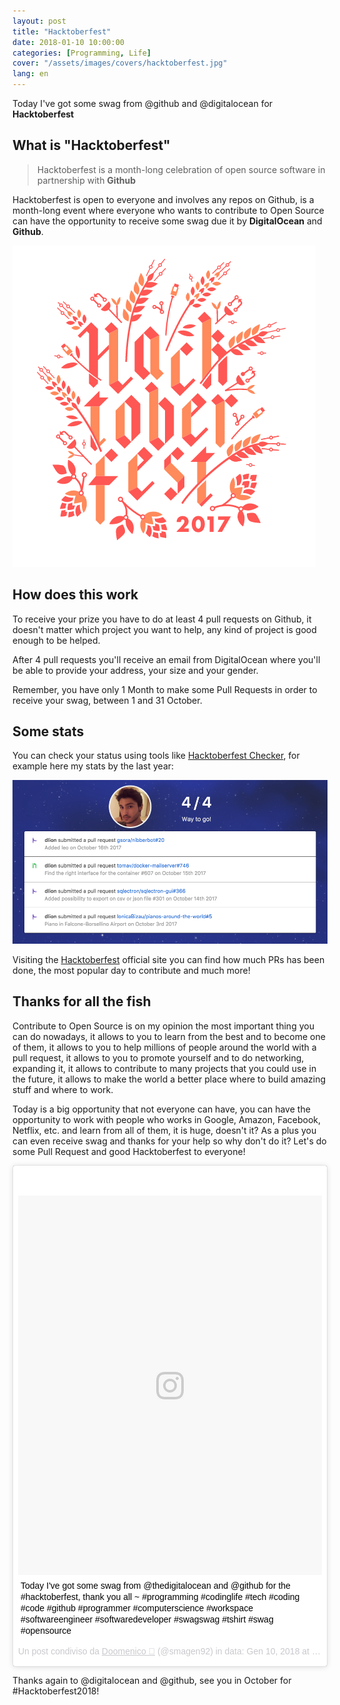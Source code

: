 ```yaml
---
layout: post
title: "Hacktoberfest"
date: 2018-01-10 10:00:00
categories: [Programming, Life]
cover: "/assets/images/covers/hacktoberfest.jpg"
lang: en
---
```



Today I've got some swag from @github and @digitalocean for **Hacktoberfest**

## What is "Hacktoberfest"

> Hacktoberfest is a month-long celebration of open source software in partnership with **Github**

Hacktoberfest is open to everyone and involves any repos on Github, is a month-long event where 
everyone who wants to contribute to Open Source can have the opportunity to receive some swag due it by **DigitalOcean** and **Github**.


![logoHacktoberfest](/assets/images/posts/logohacktoberfest.png)


## How does this work

To receive your prize you have to do at least 4 pull requests on Github, it doesn't matter which
project you want to help, any kind of project is good enough to be helped.

After 4 pull requests you'll receive an email from DigitalOcean where you'll be able to provide
your address, your size and your gender.

Remember, you have only 1 Month to make some Pull Requests in order to receive your swag, 
between 1 and 31 October.

## Some stats

You can check your status using tools like [Hacktoberfest Checker](https://hacktoberfestchecker.herokuapp.com), for example here my stats by the last year:

![hackstats](/assets/images/posts/hackstats.png)

Visiting the [Hacktoberfest](https://hacktoberfest.digitalocean.com/) official site you can find how much PRs has been done, the most popular day to contribute and much more!

## Thanks for all the fish 

Contribute to Open Source is on my opinion the most important thing you can do nowadays,
it allows to you to learn from the best and to become one of them, it allows to you to help millions of people around the world with a pull request, it allows to you to promote yourself and to do networking, expanding it, it allows to contribute to many projects that you could use in the future, it allows to make the world a better place where to build amazing stuff and where to work.

Today is a big opportunity that not everyone can have, you can have the opportunity to work with people who works in Google, Amazon, Facebook, Netflix, etc. and learn from all of them, it is huge, doesn't it? As a plus you can even receive swag and thanks for your help so why don't do it?
Let's do some Pull Request and good Hacktoberfest to everyone!

<blockquote class="instagram-media" data-instgrm-captioned data-instgrm-permalink="https://www.instagram.com/p/Bdw4g0NlAWX/" data-instgrm-version="8" style=" background:#FFF; border:0; border-radius:3px; box-shadow:0 0 1px 0 rgba(0,0,0,0.5),0 1px 10px 0 rgba(0,0,0,0.15); margin: 1px; max-width:658px; padding:0; width:99.375%; width:-webkit-calc(100% - 2px); width:calc(100% - 2px);"><div style="padding:8px;"> <div style=" background:#F8F8F8; line-height:0; margin-top:40px; padding:62.5% 0; text-align:center; width:100%;"> <div style=" background:url(data:image/png;base64,iVBORw0KGgoAAAANSUhEUgAAACwAAAAsCAMAAAApWqozAAAABGdBTUEAALGPC/xhBQAAAAFzUkdCAK7OHOkAAAAMUExURczMzPf399fX1+bm5mzY9AMAAADiSURBVDjLvZXbEsMgCES5/P8/t9FuRVCRmU73JWlzosgSIIZURCjo/ad+EQJJB4Hv8BFt+IDpQoCx1wjOSBFhh2XssxEIYn3ulI/6MNReE07UIWJEv8UEOWDS88LY97kqyTliJKKtuYBbruAyVh5wOHiXmpi5we58Ek028czwyuQdLKPG1Bkb4NnM+VeAnfHqn1k4+GPT6uGQcvu2h2OVuIf/gWUFyy8OWEpdyZSa3aVCqpVoVvzZZ2VTnn2wU8qzVjDDetO90GSy9mVLqtgYSy231MxrY6I2gGqjrTY0L8fxCxfCBbhWrsYYAAAAAElFTkSuQmCC); display:block; height:44px; margin:0 auto -44px; position:relative; top:-22px; width:44px;"></div></div> <p style=" margin:8px 0 0 0; padding:0 4px;"> <a href="https://www.instagram.com/p/Bdw4g0NlAWX/" style=" color:#000; font-family:Arial,sans-serif; font-size:14px; font-style:normal; font-weight:normal; line-height:17px; text-decoration:none; word-wrap:break-word;" target="_blank">Today I&#39;ve got some swag from @thedigitalocean and @github for the #hacktoberfest, thank you all ~ #programming #codinglife #tech #coding #code #github #programmer #computerscience #workspace #softwareengineer #softwaredeveloper #swagswag #tshirt #swag #opensource</a></p> <p style=" color:#c9c8cd; font-family:Arial,sans-serif; font-size:14px; line-height:17px; margin-bottom:0; margin-top:8px; overflow:hidden; padding:8px 0 7px; text-align:center; text-overflow:ellipsis; white-space:nowrap;">Un post condiviso da <a href="https://www.instagram.com/smagen92/" style=" color:#c9c8cd; font-family:Arial,sans-serif; font-size:14px; font-style:normal; font-weight:normal; line-height:17px;" target="_blank"> Doomenico 🦁</a> (@smagen92) in data: <time style=" font-family:Arial,sans-serif; font-size:14px; line-height:17px;" datetime="2018-01-10T09:24:02+00:00">Gen 10, 2018 at 1:24 PST</time></p></div></blockquote> <script async defer src="//platform.instagram.com/en_US/embeds.js"></script>

Thanks again to @digitalocean and @github, see you in October for #Hacktoberfest2018!
